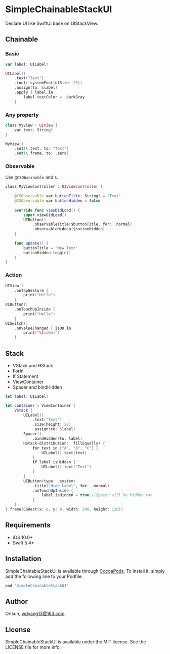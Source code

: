 # SimpleChainableStackUI

Declare UI like SwiftUI base on UIStackView.

## Chainable

### Basic

```swift
var label: UILabel!

UILabel()
    .text("Text")
    .font(.systemFont(ofSize: 20))
    .assign(to: &label)
    .apply { label in
        label.textColor = .darkGray
    }
```

### Any property

```swift
class MyView : UIView {
    var text: String?
}

MyView()
    .set(\.text, to: "Text")
    .set(\.frame, to: .zero)
```

### Observable

Use `@CSObservable` and `$`.

```swift
class MyViewController : UIViewController {
    
    @CSObservable var buttonTitle: String? = "Text"
    @CSObservable var buttonHidden = false
    
    override func viewDidLoad() {
        super.viewDidLoad()
        UIButton()
            .observableTitle($buttonTitle, for: .normal)
            .observableHidden($buttonHidden)
    }
    
    func update() {
        buttonTitle = "New Text"
        buttonHidden.toggle()
    }
}
```

### Action

```swift
UIView()
    .onTapGesture {
        print("Hello")
    }
UIButton()
    .onTouchUpInside {
        print("Hello")
    }
UISwitch()
    .onValueChanged { isOn in
        print("\(isOn)")
    }
```

## Stack

- VStack and HStack
- ForIn
- If Statement
- ViewContainer
- Spacer and bindHidden

```swift
let label: UILabel!

let container = ViewContainer {
    VStack {
        UILabel()
            .text("Text")
            .size(height: 28)
            .assign(to: &label)
        Spacer()
            .bindHidden(to: label)
        HStack(distribution: .fillEqually) {
            for text in ["A", "B", "C"] {
                UILabel().text(text)
            }
            if label.isHidden {
                UILabel().text("Text")
            }
        }
        UIButton(type: .system)
            .title("Hide Label", for: .normal)
            .onTouchUpInside {
                label.isHidden = true //Spacer will be hidden too.
            }
    }
}.frame(CGRect(x: 0, y: 0, width: 240, height: 120))
```

## Requirements

- iOS 10.0+
- Swift 5.4+

## Installation

SimpleChainableStackUI is available through [CocoaPods](https://cocoapods.org). To install
it, simply add the following line to your Podfile:

```ruby
pod 'SimpleChainableStackUI'
```

## Author

Orisun, wdyang13@163.com

## License

SimpleChainableStackUI is available under the MIT license. See the LICENSE file for more info.
